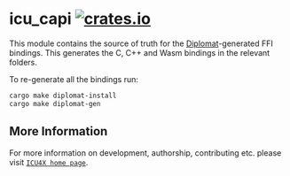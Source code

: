 # icu_capi [![crates.io](http://meritbadge.herokuapp.com/icu_capi)](https://crates.io/crates/icu_capi)

This module contains the source of truth for the [Diplomat](https://github.com/rust-diplomat/diplomat)-generated
FFI bindings. This generates the C, C++ and Wasm bindings in the relevant folders. 

To re-generate all the bindings run:

```sh
cargo make diplomat-install
cargo make diplomat-gen
```


## More Information

For more information on development, authorship, contributing etc. please visit [`ICU4X home page`](https://github.com/unicode-org/icu4x).
